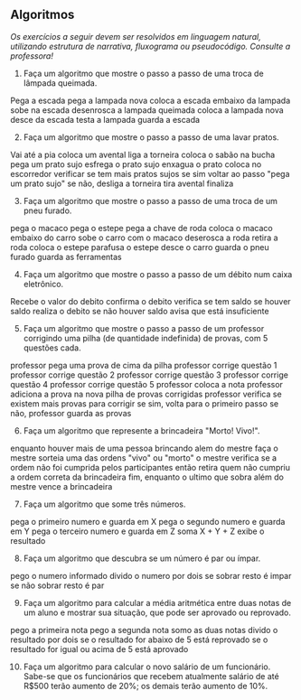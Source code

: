 ## Algoritmos

_Os exercícios a seguir devem ser resolvidos em linguagem natural, utilizando estrutura de narrativa, fluxograma ou pseudocódigo. Consulte a professora!_

1. Faça um algoritmo que mostre o passo a passo de uma troca de lâmpada queimada.

Pega a escada
pega a lampada nova
coloca a escada embaixo da lampada
sobe na escada
desenrosca a lampada queimada
coloca a lampada nova
desce da escada 
testa a lampada
guarda a escada


2. Faça um algoritmo que mostre o passo a passo de uma lavar pratos.


Vai até a pia
coloca um avental
liga a torneira
coloca o sabão na bucha
pega um prato sujo 
esfrega o prato sujo
enxagua o prato 
coloca no escorredor
verificar se tem mais pratos sujos
se sim voltar ao passo "pega um prato sujo"
se não, desliga a torneira
tira avental
finaliza 


3. Faça um algoritmo que mostre o passo a passo de uma troca de um pneu furado.

pega o macaco
pega o estepe
pega a chave de roda
coloca o macaco embaixo do carro
sobe o carro com o macaco
deserosca a roda
retira a roda
coloca o estepe
parafusa o estepe
desce o carro
guarda o pneu furado
guarda as ferramentas


4. Faça um algoritmo que mostre o passo a passo de um débito num caixa eletrônico.

Recebe o valor do debito
confirma o debito
verifica se tem saldo
se houver saldo realiza o debito
se não houver saldo avisa que está insuficiente


5. Faça um algoritmo que mostre o passo a passo de um professor corrigindo uma pilha (de quantidade indefinida) de provas, com 5 questões cada.

professor pega uma prova de cima da pilha
professor corrige questão 1
professor corrige questão 2
professor corrige questão 3
professor corrige questão 4
professor corrige questão 5
professor coloca a nota
professor adiciona a prova na nova pilha de provas corrigidas
professor verifica se existem mais provas para corrigir
se sim, volta para o primeiro passo
se não, professor guarda as provas


6. Faça um algoritmo que represente a brincadeira "Morto! Vivo!".

enquanto houver mais de uma pessoa brincando alem do mestre faça
o mestre sorteia uma das ordens "vivo" ou "morto"
o mestre verifica se a ordem não foi cumprida pelos participantes então
retira quem não cumpriu a ordem correta da brincadeira
fim, enquanto
o ultimo que sobra além do mestre vence a brincadeira


7. Faça um algoritmo que some três números.

pega o primeiro numero e guarda em X
pega o segundo numero e guarda em Y
pega o terceiro numero e guarda em Z
soma X + Y + Z
exibe o resultado


8. Faça um algoritmo que descubra se um número é par ou ímpar.

pego o numero informado
divido o numero por dois 
se sobrar resto é impar
se não sobrar resto é par


9. Faça um algoritmo para calcular a média aritmética entre duas notas de um aluno e mostrar sua situação, que pode ser aprovado ou reprovado.

pego a primeira nota
pego a segunda nota
somo as duas notas
divido o resultado por dois
se o resultado for abaixo de 5 está reprovado
se o resultado for igual ou acima de 5 está aprovado


10. Faça um algoritmo para calcular o novo salário de um funcionário. Sabe-se que os funcionários que recebem atualmente salário de até R$500 terão aumento de 20%; os demais terão aumento de 10%.
